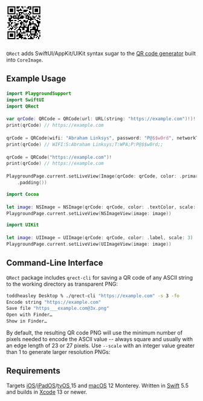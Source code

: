 # ![QRect](QRect@3x.png)

`QRect` adds SwiftUI/AppKit/UIKit syntax sugar to the [QR code generator](https://developer.apple.com/library/archive/documentation/GraphicsImaging/Reference/CoreImageFilterReference/index.html#//apple_ref/doc/filter/ci/CIQRCodeGenerator) built into `CoreImage`.

## Example Usage

```swift
import PlaygroundSupport
import SwiftUI
import QRect

var qrCode: QRCode = QRCode(url: URL(string: "https://example.com")!)!
print(qrCode) // https://example.com

qrCode = QRCode(wifi: "Abraham Linksys", password: "P@$$w0rd", networkType: .wpa)!
print(qrCode) // WIFI:S:Abraham Linksys;T:WPA;P:P@$$w0rd;;

qrCode = QRCode("https://example.com")!
print(qrCode) // https://example.com

PlaygroundPage.current.setLiveView(Image(qrCode: qrCode, color: .primary, scale: 3)
    .padding())
```

```swift
import Cocoa

let image: NSImage = NSImage(qrCode: qrCode, color: .textColor, scale: 3)
PlaygroundPage.current.setLiveView(NSImageView(image: image))
```

```swift
import UIKit

let image: UIImage = UIImage(qrCode: qrCode, color: .label, scale: 3)
PlaygroundPage.current.setLiveView(UIImageView(image: image))
```

## Command-Line Interface

`QRect` package includes `qrect-cli` for saving a QR code of any ASCII string to the working directory as
transparent PNG:

```zsh
toddheasley Desktop % ./qrect-cli "https://example.com" -s 3 -fo
Encode string "https://example.com"
Save file "https___example.com@3x.png"
Open with Finder…
Show in Finder…
```

By default, the resulting QR code PNG will use the minimum number of pixels needed to encode the ASCII value -- always square and usually with an edge length of 23 or 27 pixels. Use `--scale` with an integer value greater than 1 to generate larger resolution PNGs:

## Requirements

Targets [iOS](https://developer.apple.com/ios)/[iPadOS](https://developer.apple.com/ipad)/[tvOS ](https://developer.apple.com/tvos) 15 and [macOS](https://developer.apple.com/macos) 12 Monterey. Written in [Swift](https://developer.apple.com/documentation/swift) 5.5 and builds in [Xcode](https://developer.apple.com/xcode) 13 or newer.

